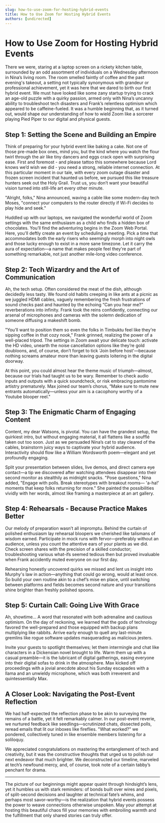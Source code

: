 ```yaml
---
slug: how-to-use-zoom-for-hosting-hybrid-events
title: How to Use Zoom for Hosting Hybrid Events
authors: [undirected]
---
```



# How to Use Zoom for Hosting Hybrid Events

There we were, staring at a laptop screen on a rickety kitchen table, surrounded by an odd assortment of individuals on a Wednesday afternoon in Nina’s living room. The room smelled faintly of coffee and the past evening's takeout, a setting not typically synonymous with grandeur or professional achievement, yet it was here that we dared to birth our first hybrid event. We must have looked like some zany startup trying to crack an age-old puzzle with a quirky passion, armed only with Nina’s uncanny ability to troubleshoot tech disasters and Frank’s relentless optimism which appeared to be caffeine-fueled. It was a humble beginning that, as it turned out, would shape our understanding of how to wield Zoom like a sorcerer playing Pied Piper to our digital and physical guests.

## Step 1: Setting the Scene and Building an Empire

Think of preparing for your hybrid event like baking a cake. Not one of those pre-made box ones, mind you, but the kind where you watch the flour twirl through the air like tiny dancers and eggs crack open with surprising ease. First and foremost - and please tattoo this somewhere because Lord knows we’d wish we did - you need a strong, reliable internet connection. At this particular moment in our tale, with every zoom outage disaster and frozen screen incident that haunted us before, we pursued this like treasure hunters seek out the Holy Grail. Trust us, you don’t want your beautiful vision turned into still-life art every other minute.

"Alright, folks," Nina announced, waving a cable like some modern-day tech Moses, "connect your computers to the router directly if Wi-Fi decides to play hide and seek." 

Huddled up with our laptops, we navigated the wonderful world of Zoom settings with the same enthusiasm as a child who finds a hidden box of chocolates. You’ll find the adventuring begins in the Zoom Web Portal. Here, you'll deftly create an event by scheduling a meeting. Pick a time that accommodates both the early risers who seemingly morph into night owls and those lucky enough to exist in a more sane timezone. Let it carry the aura of expectation—a name that makes people feel they're part of something remarkable, not just another mile-long video conference.

## Step 2: Tech Wizardry and the Art of Communication

Ah, the tech setup. Often considered the meat of the dish, although decidedly less tasty. We found old habits creeping in like ants at a picnic as we juggled HDMI cables, vaguely remembering the fresh frustrations of sound checks past and haunted by the echoing “Can you hear me?” reverberations into infinity. Frank took the reins confidently, connecting our arsenal of microphones and cameras with the solemn dedication of someone diffusing a makeshift bomb. 

"You’ll want to position them so even the folks in Timbuktu feel like they're sipping coffee in that cozy nook," Frank grinned, realizing the power of a well-placed tripod. The settings in Zoom await your delicate touch: activate the HD video, unearth the noise cancellation options like they’re gold doubloons, and, of course, don’t forget to tick 'Join before host'—because nothing screams amateur more than leaving guests loitering in the digital doorway.

At this point, you could almost hear the theme music of triumph—almost, because our trials had taught us to be wary. Remember to check audio inputs and outputs with a quick soundcheck, or risk embracing pantomime artistry prematurely. Max joined our team’s chorus, “Make sure to mute new entrants automatically—unless your aim is a cacophony worthy of a Youtube blooper reel."

## Step 3: The Enigmatic Charm of Engaging Content

Content, my dear Watsons, is pivotal. You can have the grandest setup, the quirkiest intro, but without engaging material, it all flattens like a soufflé taken out too soon. Just as we persuaded Nina’s cat to stay cleared of the cables, brainstorm juicy ways to captivate your hybrid audience. Interactivity should flow like a William Wordsworth poem—elegant and yet profoundly engaging.

Split your presentation between slides, live demos, and direct camera eye contact—a tip we discovered after watching attendees disappear into their second monitor as stealthily as midnight snacks. "Pose questions," Nina added, "Engage with polls. Break stereotypes with breakout rooms— 'a-ha!' moments that keep folks returning for more." She painted the possibilities vividly with her words, almost like framing a masterpiece at an art gallery.

## Step 4: Rehearsals - Because Practice Makes Better

Our melody of preparation wasn’t all impromptu. Behind the curtain of polished enthusiasm lay rehearsal bloopers we cherished like talismans of wisdom earned. Participate in mock runs with fervor—preferably without an audience, unless you count the attentive ears of your plants as we did. Check screen shares with the precision of a skilled conductor; troubleshooting various what-ifs seemed tedious then but proved invaluable when Frank accidently muted everyone on our first day. 

Rehearsing honestly uncovered quirks we missed and lent us insight into Murphy's law in action—anything that could go wrong, would at least once. So build your own routine akin to a chef’s mise en place, until switching between platforms and fields becomes second nature and your transitions shine brighter than freshly polished spoons.

## Step 5: Curtain Call: Going Live With Grace

Ah, showtime... A word that resonated with both adrenaline and cautious optimism. On the day of reckoning, we learned that the gods of technology favored the well-prepared and those equipped with backup plans multiplying like rabbits. Arrive early enough to quell any last-minute gremlins like rogue software updates masquerading as malicious jesters. 

Invite your guests to spotlight themselves; let them intermingle and chat like characters in a Dickensian novel brought to life. Warm them up with a casual preamble—it is the lubricant of digital gatherings, easing everyone into their digital sofas to drink in the atmosphere. Max kicked off proceedings with a jovial anecdote about his Sunday escapades with a llama and an unwieldy microphone, which was both irreverent and quintessentially Max.

## A Closer Look: Navigating the Post-Event Reflection

We had half-expected the reflection phase to be akin to surveying the remains of a battle, yet it felt remarkably calmer. In our post-event reverie, we nurtured feedback like seedlings—scrutinized chats, dissected polls, reread emails that lit our inboxes like fireflies. "What worked?" we pondered, collectively tuned in like ensemble members listening for a soliloquy.

We appreciated congratulations on mastering the entanglement of tech and creativity, but it was the constructive thoughts that urged us to polish our next endeavor that much brighter. We deconstructed our timeline, marveled at tech’s newfound mercy, and, of course, took note of a certain tabby’s penchant for drama.

---

The picture of our beginnings might appear quaint through hindsight’s lens, yet it humbles us with stark reminders: of bonds built over wires and pixels, of split-second decisions and laughter at technical fate’s whims, and perhaps most savor-worthy—is the realization that hybrid events possess the power to weave connections otherwise unspoken. May your attempt at hosting this beautiful chaos fill your memories with embroiling warmth and the fulfillment that only shared stories can truly offer.